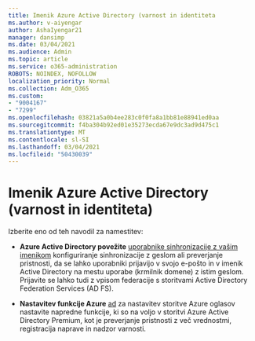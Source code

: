 ```yaml
---
title: Imenik Azure Active Directory (varnost in identiteta
ms.author: v-aiyengar
author: AshaIyengar21
manager: dansimp
ms.date: 03/04/2021
ms.audience: Admin
ms.topic: article
ms.service: o365-administration
ROBOTS: NOINDEX, NOFOLLOW
localization_priority: Normal
ms.collection: Adm_O365
ms.custom:
- "9004167"
- "7299"
ms.openlocfilehash: 03821a5a0b4ee283c0f0fa8a1bb81e88941ed0aa
ms.sourcegitcommit: f4ba304b92ed01e35273ecda67e9dc3ad9d475c1
ms.translationtype: MT
ms.contentlocale: sl-SI
ms.lasthandoff: 03/04/2021
ms.locfileid: "50430039"
---
```

# <a name="azure-active-directory-security-and-identity"></a>Imenik Azure Active Directory (varnost in identiteta)

Izberite eno od teh navodil za namestitev:

- **Azure Active Directory povežite** [uporabnike sinhronizacije z vašim imenikom](https://go.microsoft.com/fwlink/?linkid=2071310) konfiguriranje sinhronizacije z geslom ali preverjanje pristnosti, da se lahko uporabniki prijavijo v svojo e-pošto in v imenik Active Directory na mestu uporabe (krmilnik domene) z istim geslom. Prijavite se lahko tudi z vpisom federacije s storitvami Active Directory Federation Services (AD FS).

- **Nastavitev funkcije Azure** [ad](https://go.microsoft.com/fwlink/?linkid=2134390) za nastavitev storitve Azure oglasov nastavite napredne funkcije, ki so na voljo v storitvi Azure Active Directory Premium, kot je preverjanje pristnosti z več vrednostmi, registracija naprave in nadzor varnosti.
